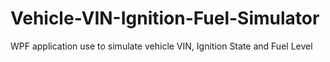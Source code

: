 # Vehicle-VIN-Ignition-Fuel-Simulator
WPF application use to simulate vehicle VIN, Ignition State and Fuel Level
